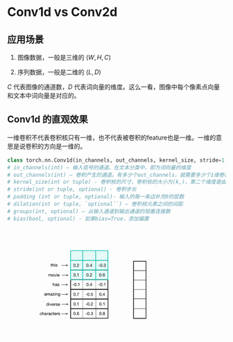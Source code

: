 # Conv1d vs Conv2d

## 应用场景

1. 图像数据，一般是三维的 $(W,H,C)$

2. 序列数据，一般是二维的 $(L,D)$

$C$ 代表图像的通道数，$D$ 代表词向量的维度。这么一看，图像中每个像素点向量和文本中词向量是对应的。

## Conv1d 的直观效果

一维卷积不代表卷积核只有一维，也不代表被卷积的feature也是一维。一维的意思是说卷积的方向是一维的。

```python
class torch.nn.Conv1d(in_channels, out_channels, kernel_size, stride=1, padding=0, dilation=1, groups=1, bias=True)
# in_channels(int) – 输入信号的通道。在文本分类中，即为词向量的维度
# out_channels(int) – 卷积产生的通道。有多少个out_channels，就需要多少个1维卷积
# kernel_size(int or tuple) - 卷积核的尺寸，卷积核的大小为(k,)，第二个维度是由in_channels来决定的，所以实际上卷积大小为kernel_size*in_channels
# stride(int or tuple, optional) - 卷积步长
# padding (int or tuple, optional)- 输入的每一条边补充0的层数
# dilation(int or tuple, `optional``) – 卷积核元素之间的间距
# groups(int, optional) – 从输入通道到输出通道的阻塞连接数
# bias(bool, optional) - 如果bias=True，添加偏置
```

![5faf64f4eb86dd37121774c720877b1d44f7f617](assets/5faf64f4eb86dd37121774c720877b1d44f7f617-1712564665224-2.gif)

